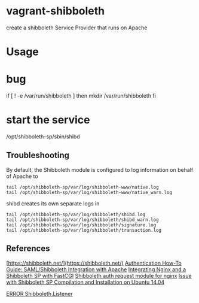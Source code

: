 # vagrant-shibboleth

  create a shibboleth Service Provider that runs on Apache


# Usage
# bug
if [ ! -e /var/run/shibboleth ]
then
   mkdir /var/run/shibboleth
fi

# start the service
/opt/shibboleth-sp/sbin/shibd

## Troubleshooting
By default, the Shibboleth module is configured to log information on behalf of Apache to
```
tail /opt/shibboleth-sp/var/log/shibboleth-www/native.log
tail /opt/shibboleth-sp/var/log/shibboleth-www/native_warn.log
```

shibd creates its own separate logs in
```
tail /opt/shibboleth-sp/var/log/shibboleth/shibd.log        
tail /opt/shibboleth-sp/var/log/shibboleth/shibd_warn.log   
tail /opt/shibboleth-sp/var/log/shibboleth/signature.log    
tail /opt/shibboleth-sp/var/log/shibboleth/transaction.log

```



## References

[https://shibboleth.net/](https://shibboleth.net/)
[Authentication How-To Guide: SAML/Shibboleth Integration with Apache](http://iam.harvard.edu/resources/saml-shibboleth-integration)
[Integrating Nginx and a Shibboleth SP with FastCGI](https://wiki.shibboleth.net/confluence/display/SHIB2/Integrating+Nginx+and+a+Shibboleth+SP+with+FastCGI)
[Shibboleth auth request module for nginx](https://github.com/nginx-shib/nginx-http-shibboleth)
[Issue with Shibboleth SP Compilation and Installation on Ubuntu 14.04](http://stackoverflow.com/questions/28689298/issue-with-shibboleth-sp-compilation-and-installation-on-ubuntu-14-04)

[ERROR Shibboleth.Listener](http://blog.stastnarodina.com/honza-en/spot/shibboleth-ubuntu/)
